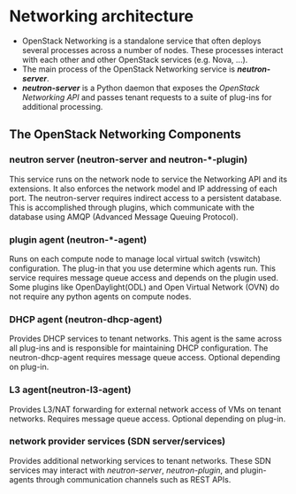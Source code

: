 # Networking architecture
- OpenStack Networking is a standalone service that often deploys several processes across a number of nodes. These processes interact with each other and other OpenStack services (e.g. Nova, ...).  
- The main process of the OpenStack Networking service is ***neutron-server***.  
- ***neutron-server*** is a Python daemon that exposes the *OpenStack Networking API* and passes tenant requests to a suite of plug-ins for additional processing.
## The OpenStack Networking Components
### **neutron server (neutron-server and neutron-*-plugin)**
This service runs on the network node to service the Networking API and its extensions. It also enforces the network model and IP addressing of each port. The neutron-server requires indirect access to a persistent database. This is accomplished through plugins, which communicate with the database using AMQP (Advanced Message Queuing Protocol).
### __plugin agent (neutron-*-agent)__
Runs on each compute node to manage local virtual switch (vswitch) configuration. The plug-in that you use determine which agents run. This service requires message queue access and depends on the plugin used. Some plugins like OpenDaylight(ODL) and Open Virtual Network (OVN) do not require any python agents on compute nodes.
### __DHCP agent (neutron-dhcp-agent)__
Provides DHCP services to tenant networks. This agent is the same across all plug-ins and is responsible for maintaining DHCP configuration. The neutron-dhcp-agent requires message queue access. Optional depending on plug-in.
### __L3 agent(neutron-l3-agent)__ 
Provides L3/NAT forwarding for external network access of VMs on tenant networks. Requires message queue access. Optional depending on plug-in.
### __network provider services (SDN server/services)__
Provides additional networking services to tenant networks. These SDN services may interact with _neutron-server_, _neutron-plugin_, and plugin-agents through communication channels such as REST APIs.
